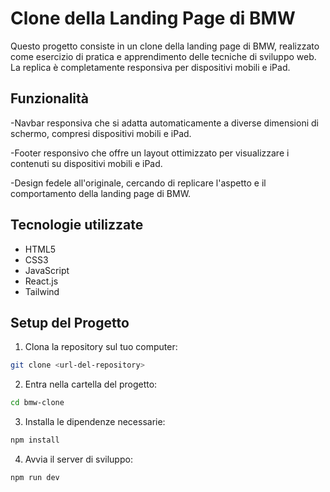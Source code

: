 # Clone della Landing Page di BMW

Questo progetto consiste in un clone della landing page di BMW, realizzato come esercizio di pratica e apprendimento delle tecniche di sviluppo web. La replica è completamente responsiva per dispositivi mobili e iPad.

## Funzionalità

-Navbar responsiva che si adatta automaticamente a diverse dimensioni di schermo, compresi dispositivi mobili e iPad.

-Footer responsivo che offre un layout ottimizzato per visualizzare i contenuti su dispositivi mobili e iPad.

-Design fedele all'originale, cercando di replicare l'aspetto e il comportamento della landing page di BMW.

## Tecnologie utilizzate

- HTML5
- CSS3
- JavaScript
- React.js
- Tailwind

## Setup del Progetto

1. Clona la repository sul tuo computer:

```bash
git clone <url-del-repository>
```

2. Entra nella cartella del progetto:

```bash
cd bmw-clone
```

3. Installa le dipendenze necessarie:

```bash
npm install
```

4. Avvia il server di sviluppo:

```bash
npm run dev
```
